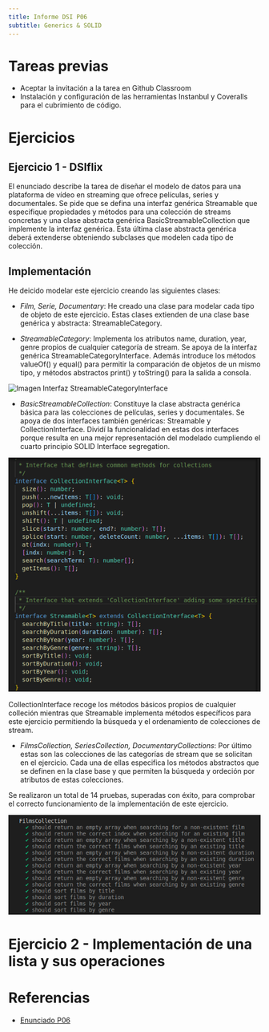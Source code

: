 ```yaml
---
title: Informe DSI P06
subtitle: Generics & SOLID
---
```


# Tareas previas
* Aceptar la invitación a la tarea en Github Classroom
* Instalación y configuración de las herramientas Instanbul y Coveralls para el cubrimiento de código.

# Ejercicios

## Ejercicio 1 - DSIflix

El enunciado describe la tarea de diseñar el modelo de datos para una plataforma de vídeo en streaming que ofrece películas, series y documentales. Se pide que se defina una interfaz genérica Streamable que especifique propiedades y métodos para una colección de streams concretas y una clase abstracta genérica BasicStreamableCollection que implemente la interfaz genérica. Esta última clase abstracta genérica deberá extenderse obteniendo subclases que modelen cada tipo de colección. 

## Implementación

He deicido modelar este ejercicio creando las siguientes clases:

* *Film, Serie, Documentary*: He creado una clase para modelar cada tipo de objeto de este ejercicio. Estas clases extienden de una clase base genérica y abstracta: StreamableCategory.

* *StreamableCategory*: Implementa los atributos name, duration, year, genre propios de cualquier categoría de stream. Se apoya de la interfaz genérica StreamableCategoryInterface. Además introduce los métodos valueOf() y equal() para permitir la comparación de objetos de un mismo tipo, y métodos abstractos print() y toString() para la salida a consola.

![Imagen Interfaz StreamableCategoryInterface](assets/imgs/ejercicio1/InterfazStreamableCategoryInterface)

* *BasicStreamableCollection*: Constituye la clase abstracta genérica básica para las colecciones de películas, series y documentales. Se apoya de dos interfaces también genéricas: Streamable y CollectionInterface. Dividí la funcionalidad en estas dos interfaces porque resulta en una mejor representación del modelado cumpliendo el cuarto principio SOLID Interface segregation.

![Imagen Interfaces BasicStreamableCollection](assets/imgs/ejercicio1/InterfacesBasicStreamableCollection.png)

CollectionInterface recoge los métodos básicos propios de cualquier colleción mientras que Streamable implementa métodos específicos para este ejercicio permitiendo la búsqueda y el ordenamiento de colecciones de stream.

* *FilmsCollection, SeriesCollection, DocumentaryCollections*: Por último estas son las colecciones de las categorías de stream que se solicitan en el ejercicio. Cada una de ellas especifica los métodos abstractos que se definen en la clase base y que permiten la búsqueda y ordeción por atributos de estas colecciones.

Se realizaron un total de 14 pruebas, superadas con éxito, para comprobar el correcto funcionamiento de la implementación de este ejercicio.

![Imagen Pruebas Ej1](assets/imgs/ejercicio1/PruebasEj1.png)


# Ejercicio 2 - Implementación de una lista y sus operaciones

# Referencias
* [Enunciado P06](https://ull-esit-inf-dsi-2223.github.io/prct06-generics-solid/)

